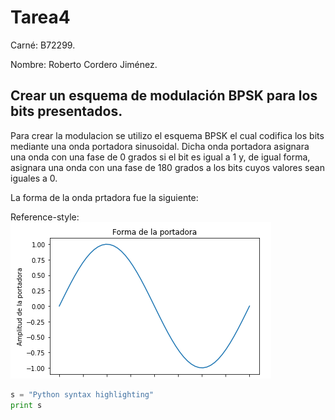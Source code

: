 # Tarea4

Carné: B72299.

Nombre: Roberto Cordero Jiménez.

## Crear un esquema de modulación BPSK para los bits presentados.

Para crear la modulacion se utilizo el esquema BPSK el cual codifica los bits mediante una onda portadora sinusoidal. Dicha onda portadora asignara una onda con una fase de 0 grados si el bit es igual a 1 y, de igual forma, asignara una onda con una fase de 180 grados a los bits cuyos valores sean iguales a 0.

La forma de la onda prtadora fue la siguiente:

Reference-style: 
![alt text][Portadora]

[Portadora]: https://github.com/robercorde25/Tarea4/blob/master/Portadora.PNG "Logo Title Text 2"


```python
s = "Python syntax highlighting"
print s
```





























